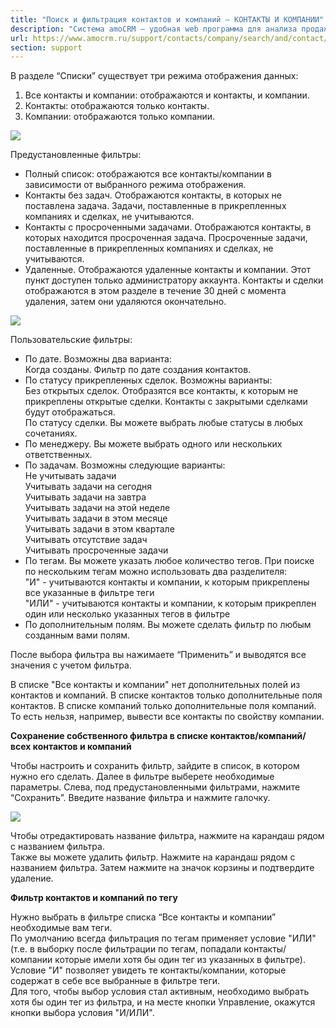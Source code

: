 ```yaml
---
title: "Поиск и фильтрация контактов и компаний — КОНТАКТЫ И КОМПАНИИ"
description: "Система amoCRM – удобная web программа для анализа продаж, доступная в режиме online из любой точки мира! Подробности узнавайте по указанным на сайте телефонам в Москве."
url: https://www.amocrm.ru/support/contacts/company/search/and/contact/filter
section: support
---
```


В разделе “Списки” существует три режима отображения данных:

1. Все контакты и компании: отображаются и контакты, и компании.
2. Контакты: отображаются только контакты.
3. Компании: отображаются только компании.

![](/uploads/2019/06/search_and_contact_filter1.png)

Предустановленные фильтры:

- Полный список: отображаются все контакты/компании в зависимости от выбранного режима отображения.
- Контакты без задач. Отображаются контакты, в которых не поставлена задача. Задачи, поставленные в прикрепленных компаниях и сделках, не учитываются.
- Контакты с просроченными задачами. Отображаются контакты, в которых находится просроченная задача. Просроченные задачи, поставленные в прикрепленных компаниях и сделках, не учитываются.
- Удаленные. Отображаются удаленные контакты и компании. Этот пункт доступен только администратору аккаунта. Контакты и сделки отображаются в этом разделе в течение 30 дней с момента удаления, затем они удаляются окончательно.

![](/uploads/2019/06/search_and_contact_filter2.png)

Пользовательские фильтры:

- По дате. Возможны два варианта:  
  Когда созданы. Фильтр по дате создания контактов.
- По статусу прикрепленных сделок. Возможны варианты:  
  Без открытых сделок. Отобразятся все контакты, к которым не прикреплены открытые сделки. Контакты с закрытыми сделками будут отображаться.  
  По статусу сделки. Вы можете выбрать любые статусы в любых сочетаниях.
- По менеджеру. Вы можете выбрать одного или нескольких ответственных.
- По задачам. Возможны следующие варианты:  
  Не учитывать задачи  
  Учитывать задачи на сегодня  
  Учитывать задачи на завтра  
  Учитывать задачи на этой неделе  
  Учитывать задачи в этом месяце  
  Учитывать задачи в этом квартале  
  Учитывать отсутствие задач  
  Учитывать просроченные задачи
- По тегам. Вы можете указать любое количество тегов. При поиске по нескольким тегам можно использовать два разделителя:  
  "И" - учитываются контакты и компании, к которым прикреплены все указанные в фильтре теги  
  "ИЛИ" - учитываются контакты и компании, к которым прикреплен один или несколько указанных тегов в фильтре
- По дополнительным полям. Вы можете сделать фильтр по любым созданным вами полям.

После выбора фильтра вы нажимаете “Применить” и выводятся все значения с учетом фильтра.

В списке "Все контакты и компании" нет дополнительных полей из контактов и компаний. В списке контактов только дополнительные поля контактов. В списке компаний только дополнительные поля компаний. То есть нельзя, например, вывести все контакты по свойству компании.

**Сохранение собственного фильтра в списке контактов/компаний/всех контактов и компаний**

Чтобы настроить и сохранить фильтр, зайдите в список, в котором нужно его сделать. Далее в фильтре выберете необходимые параметры. Слева, под предустановленными фильтрами, нажмите “Сохранить”. Введите название фильтра и нажмите галочку.

![](/uploads/2019/06/search_and_contact_filter3.png)

Чтобы отредактировать название фильтра, нажмите на карандаш рядом с названием фильтра.  
Также вы можете удалить фильтр. Нажмите на карандаш рядом с названием фильтра. Затем нажмите на значок корзины и подтвердите удаление.

**Фильтр контактов и компаний по тегу**

Нужно выбрать в фильтре списка “Все контакты и компании” необходимые вам теги.  
По умолчанию всегда фильтрация по тегам применяет условие "ИЛИ" (т.е. в выборку после фильтрации по тегам, попадали контакты/компании которые имели хотя бы один тег из указанных в фильтре).  
Условие "И" позволяет увидеть те контакты/компании, которые содержат в себе все выбранные в фильтре теги.  
Для того, чтобы выбор условия стал активным, необходимо выбрать хотя бы один тег из фильтра, и на месте кнопки Управление, окажутся кнопки выбора условия "И/ИЛИ".